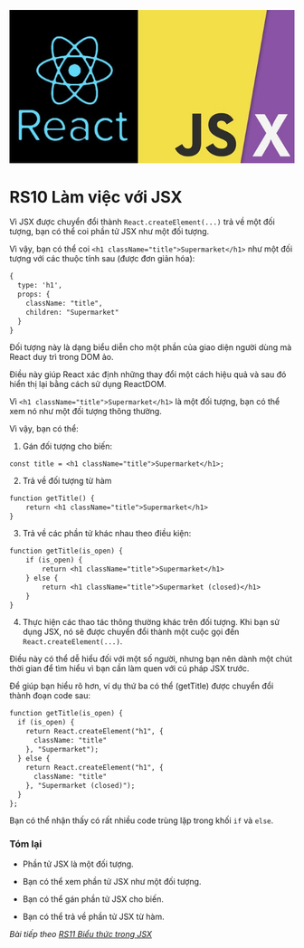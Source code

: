 ![Create-HTML-1](images/jsx.jpg) 

# RS10 Làm việc với JSX

Vì JSX được chuyển đổi thành `React.createElement(...)` trả về một đối tượng, bạn có thể coi phần tử JSX như một đối tượng.

Vì vậy, bạn có thể coi `<h1 className="title">Supermarket</h1>` như một đối tượng với các thuộc tính sau (được đơn giản hóa):

```
{
  type: 'h1',
  props: {
    className: "title",
    children: "Supermarket"
  }
}
```

Đối tượng này là dạng biểu diễn cho một phần của giao diện người dùng mà React duy trì trong DOM ảo.

Điều này giúp React xác định những thay đổi một cách hiệu quả và sau đó hiển thị lại bằng cách sử dụng ReactDOM.

Vì `<h1 className="title">Supermarket</h1>` là một đối tượng, bạn có thể xem nó như một đối tượng thông thường.

Vì vậy, bạn có thể:

1. Gán đối tượng cho biến:

```
const title = <h1 className="title">Supermarket</h1>;
```

2. Trả về đối tượng từ hàm

```
function getTitle() {
    return <h1 className="title">Supermarket</h1>
}
```

3. Trả về các phần tử khác nhau theo điều kiện:

```
function getTitle(is_open) {
    if (is_open) {
        return <h1 className="title">Supermarket</h1>
    } else {
        return <h1 className="title">Supermarket (closed)</h1> 
    }
}
```

4. Thực hiện các thao tác thông thường khác trên đối tượng. Khi bạn sử dụng JSX, nó sẽ được chuyển đổi thành một cuộc gọi đến `React.createElement(...)`.

Điều này có thể dễ hiểu đối với một số người, nhưng bạn nên dành một chút thời gian để tìm hiểu vì bạn cần làm quen với cú pháp JSX trước.

Để giúp bạn hiểu rõ hơn, ví dụ thứ ba có thể (getTitle) được chuyển đổi thành đoạn code sau:

```
function getTitle(is_open) {
  if (is_open) {
    return React.createElement("h1", {
      className: "title"
    }, "Supermarket");
  } else {
    return React.createElement("h1", {
      className: "title"
    }, "Supermarket (closed)");
  }
};
```

Bạn có thể nhận thấy có rất nhiều code trùng lặp trong khối `if` và `else`.

### Tóm lại

- Phần tử JSX là một đối tượng.

- Bạn có thể xem phần tử JSX như một đối tượng.

- Bạn có thể gán phần tử JSX cho biến.

- Bạn có thể trả về phần tử JSX từ hàm.

*Bài tiếp theo [RS11 Biểu thức trong JSX](/lesson/session/session_011_jsx_expression.md)*
